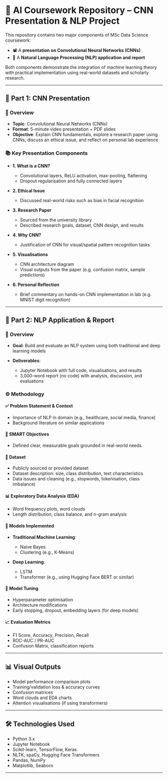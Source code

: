 
# 🧠 AI Coursework Repository – CNN Presentation & NLP Project

This repository contains two major components of MSc Data Science coursework:

* 📽️ A **presentation on Convolutional Neural Networks (CNNs)**
* 📘 A **Natural Language Processing (NLP) application and report**

Both components demonstrate the integration of machine learning theory with practical implementation using real-world datasets and scholarly research.

---

## 🎤 Part 1: CNN Presentation

### 📌 Overview

* **Topic**: Convolutional Neural Networks (CNNs)
* **Format**: 5-minute video presentation + PDF slides
* **Objective**: Explain CNN fundamentals, explore a research paper using CNNs, discuss an ethical issue, and reflect on personal lab experience

### 📚 Key Presentation Components

* **1. What is a CNN?**

  * Convolutional layers, ReLU activation, max-pooling, flattening
  * Dropout regularisation and fully connected layers
* **2. Ethical Issue**

  * Discussed real-world risks such as bias in facial recognition
* **3. Research Paper**

  * Sourced from the university library
  * Described research goals, dataset, CNN design, and results
* **4. Why CNN?**

  * Justification of CNN for visual/spatial pattern recognition tasks
* **5. Visualisations**

  * CNN architecture diagram
  * Visual outputs from the paper (e.g. confusion matrix, sample predictions)
* **6. Personal Reflection**

  * Brief commentary on hands-on CNN implementation in lab (e.g. MNIST digit recognition)

---

## 📘 Part 2: NLP Application & Report

### 📌 Overview

* **Goal**: Build and evaluate an NLP system using both traditional and deep learning models
* **Deliverables**:

  * Jupyter Notebook with full code, visualisations, and results
  * 3,000-word report (no code) with analysis, discussion, and evaluations

### ⚙️ Methodology

#### ✅ Problem Statement & Context

* Importance of NLP in domain (e.g., healthcare, social media, finance)
* Background literature on similar applications

#### 🎯 SMART Objectives

* Defined clear, measurable goals grounded in real-world needs

#### 📂 Dataset

* Publicly sourced or provided dataset
* Dataset description: size, class distribution, text characteristics
* Data issues and cleaning (e.g., stopwords, tokenisation, class imbalance)

#### 📊 Exploratory Data Analysis (EDA)

* Word frequency plots, word clouds
* Length distribution, class balance, and n-gram analysis

#### 🧠 Models Implemented

* **Traditional Machine Learning**:

  * Naive Bayes
  * Clustering (e.g., K-Means)
* **Deep Learning**:

  * LSTM
  * Transformer (e.g., using Hugging Face BERT or similar)

#### 🔧 Model Tuning

* Hyperparameter optimisation
* Architecture modifications
* Early stopping, dropout, embedding layers (for deep models)

#### 📈 Evaluation Metrics

* F1 Score, Accuracy, Precision, Recall
* ROC-AUC / PR-AUC
* Confusion Matrix, classification reports

---

## 📊 Visual Outputs

* Model performance comparison plots
* Training/validation loss & accuracy curves
* Confusion matrices
* Word clouds and EDA charts
* Attention visualisations (if using transformers)

---

## 🛠 Technologies Used

* Python 3.x
* Jupyter Notebook
* Scikit-learn, TensorFlow, Keras
* NLTK, spaCy, Hugging Face Transformers
* Pandas, NumPy
* Matplotlib, Seaborn

---



